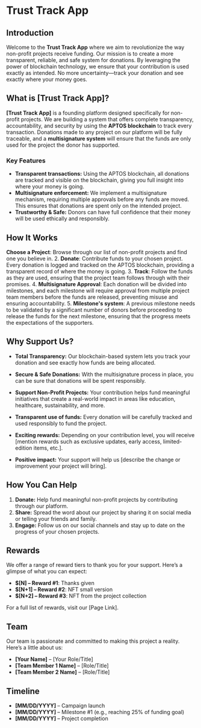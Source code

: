 # Trust Track App

## Introduction

Welcome to the **Trust Track App** where we aim to revolutionize the way non-profit projects receive funding. Our mission is to create a more transparent, reliable, and safe system for donations. By leveraging the power of blockchain technology, we ensure that your contribution is used exactly as intended. No more uncertainty—track your donation and see exactly where your money goes.

## What is [Trust Track App]?

**[Trust Track App]** is a founding platform designed specifically for non-profit projects. We are building a system that offers complete transparency, accountability, and security by using the **APTOS blockchain** to track every transaction. Donations made to any project on our platform will be fully traceable, and a **multisignature system** will ensure that the funds are only used for the project the donor has supported.


### Key Features

- **Transparent transactions:** Using the APTOS blockchain, all donations are tracked and visible on the blockchain, giving you full insight into where your money is going.
- **Multisignature enforcement:** We implement a multisignature mechanism, requiring multiple approvals before any funds are moved. This ensures that donations are spent only on the intended project.
- **Trustworthy & Safe:** Donors can have full confidence that their money will be used ethically and responsibly.

## How It Works

**Choose a Project**: Browse through our list of non-profit projects and find one you believe in.
2. **Donate**: Contribute funds to your chosen project. Every donation is logged and tracked on the APTOS blockchain, providing a transparent record of where the money is going.
3. **Track**: Follow the funds as they are used, ensuring that the project team follows through with their promises.
4. **Multisignature Approval**: Each donation will be divided into milestones, and each milestone will require approval from multiple project team members before the funds are released, preventing misuse and ensuring accountability.
5. **Milestone's system**: A previous milestone needs to be validated by a significant number of donors before proceeding to release the funds for the next milestone, ensuring that the progress meets the expectations of the supporters.
   
## Why Support Us?

- **Total Transparency:** Our blockchain-based system lets you track your donation and see exactly how funds are being allocated.
- **Secure & Safe Donations:** With the multisignature process in place, you can be sure that donations will be spent responsibly.
- **Support Non-Profit Projects:** Your contribution helps fund meaningful initiatives that create a real-world impact in areas like education, healthcare, sustainability, and more.

- **Transparent use of funds:** Every donation will be carefully tracked and used responsibly to fund the project.
- **Exciting rewards:** Depending on your contribution level, you will receive [mention rewards such as exclusive updates, early access, limited-edition items, etc.].
- **Positive impact:** Your support will help us [describe the change or improvement your project will bring].

## How You Can Help
1. **Donate:** Help fund meaningful non-profit projects by contributing through our platform.
2. **Share:** Spread the word about our project by sharing it on social media or telling your friends and family.
3. **Engage:** Follow us on our social channels and stay up to date on the progress of your chosen projects.

## Rewards

We offer a range of reward tiers to thank you for your support. Here’s a glimpse of what you can expect:

- **$[N] – Reward #1**: Thanks given
- **$[N+1] – Reward #2**: NFT small version
- **$[N+2] – Reward #3**: NFT from the project collection

For a full list of rewards, visit our [Page Link].

## Team

Our team is passionate and committed to making this project a reality. Here’s a little about us:

- **[Your Name]** – [Your Role/Title]
- **[Team Member 1 Name]** – [Role/Title]
- **[Team Member 2 Name]** – [Role/Title]

## Timeline

- **[MM/DD/YYYY]** – Campaign launch
- **[MM/DD/YYYY]** – Milestone #1 (e.g., reaching 25% of funding goal)
- **[MM/DD/YYYY]** – Project completion
